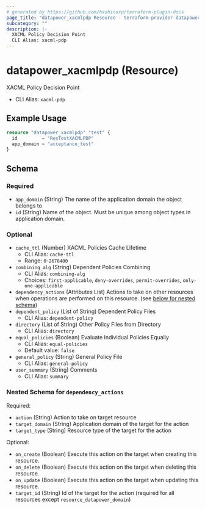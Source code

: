 ```yaml
---
# generated by https://github.com/hashicorp/terraform-plugin-docs
page_title: "datapower_xacmlpdp Resource - terraform-provider-datapower"
subcategory: ""
description: |-
  XACML Policy Decision Point
  CLI Alias: xacml-pdp
---
```


# datapower_xacmlpdp (Resource)

XACML Policy Decision Point
  - CLI Alias: `xacml-pdp`

## Example Usage

```terraform
resource "datapower_xacmlpdp" "test" {
  id         = "ResTestXACMLPDP"
  app_domain = "acceptance_test"
}
```

<!-- schema generated by tfplugindocs -->
## Schema

### Required

- `app_domain` (String) The name of the application domain the object belongs to
- `id` (String) Name of the object. Must be unique among object types in application domain.

### Optional

- `cache_ttl` (Number) XACML Policies Cache Lifetime
  - CLI Alias: `cache-ttl`
  - Range: `0`-`2678400`
- `combining_alg` (String) Dependent Policies Combining
  - CLI Alias: `combining-alg`
  - Choices: `first-applicable`, `deny-overrides`, `permit-overrides`, `only-one-applicable`
- `dependency_actions` (Attributes List) Actions to take on other resources when operations are performed on this resource. (see [below for nested schema](#nestedatt--dependency_actions))
- `dependent_policy` (List of String) Dependent Policy Files
  - CLI Alias: `dependent-policy`
- `directory` (List of String) Other Policy Files from Directory
  - CLI Alias: `directory`
- `equal_policies` (Boolean) Evaluate Individual Policies Equally
  - CLI Alias: `equal-policies`
  - Default value: `false`
- `general_policy` (String) General Policy File
  - CLI Alias: `general-policy`
- `user_summary` (String) Comments
  - CLI Alias: `summary`

<a id="nestedatt--dependency_actions"></a>
### Nested Schema for `dependency_actions`

Required:

- `action` (String) Action to take on target resource
- `target_domain` (String) Application domain of the target for the action
- `target_type` (String) Resource type of the target for the action

Optional:

- `on_create` (Boolean) Execute this action on the target when creating this resource.
- `on_delete` (Boolean) Execute this action on the target when deleting this resource.
- `on_update` (Boolean) Execute this action on the target when updating this resource.
- `target_id` (String) Id of the target for the action (required for all resources except `resource_datapower_domain`)
